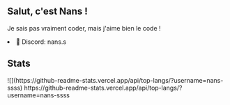 <h2>Salut, c'est Nans !</h2>

Je sais pas vraiment coder, mais j'aime bien le code !</p>

<li>💬 Discord: nans.s</li>

<h2>Stats</h2>
![](https://github-readme-stats.vercel.app/api/top-langs/?username=nans-ssss)
https://github-readme-stats.vercel.app/api/top-langs/?username=nans-ssss
